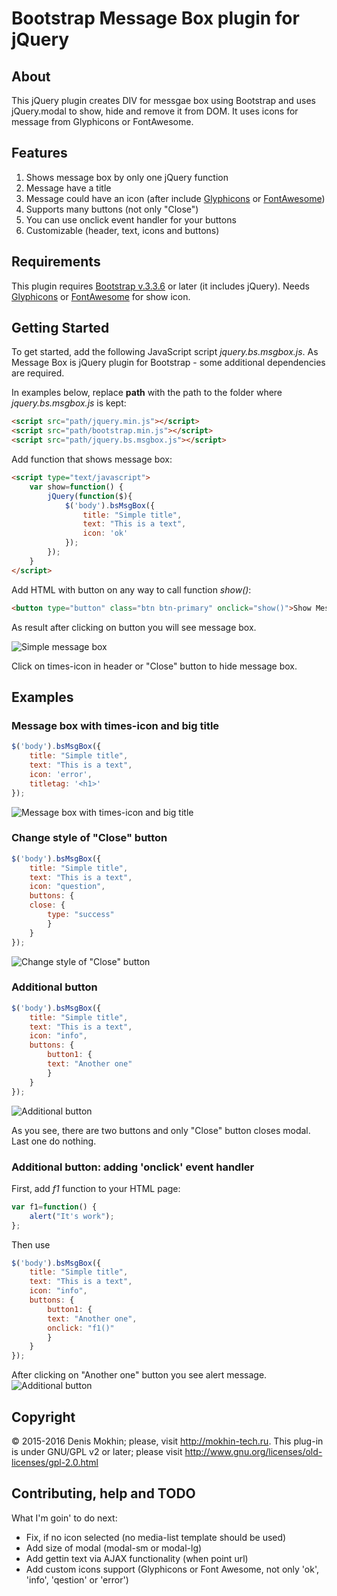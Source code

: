 # Bootstrap Message Box plugin for jQuery
## About
This jQuery plugin creates DIV for messgae box using Bootstrap and uses jQuery.modal to show, hide and remove it from DOM. It uses icons for message from Glyphicons or FontAwesome.
## Features
1. Shows message box by only one jQuery function
2. Message have a title
3. Message could have an icon (after include [Glyphicons] or [FontAwesome])
4. Supports many buttons (not only "Close")
5. You can use onclick event handler for your buttons
5. Customizable (header, text, icons and buttons)

## Requirements
This plugin requires [Bootstrap v.3.3.6] or later (it includes jQuery). Needs [Glyphicons] or [FontAwesome] for show icon.

## Getting Started
To get started, add the following JavaScript script *jquery.bs.msgbox.js*. As Message Box is jQuery plugin for Bootstrap - some additional dependencies are required.

In examples below, replace **path** with the path to the folder where *jquery.bs.msgbox.js* is kept:
```html
<script src="path/jquery.min.js"></script>
<script src="path/bootstrap.min.js"></script>
<script src="path/jquery.bs.msgbox.js"></script>
```
Add function that shows message box:
```html
<script type="text/javascript">
    var show=function() {
        jQuery(function($){
            $('body').bsMsgBox({
                title: "Simple title",
                text: "This is a text",
                icon: 'ok'
            });
        });
    }
</script>
```
Add HTML with button on any way to call function *show()*:
```html
<button type="button" class="btn btn-primary" onclick="show()">Show Message Box</button>
```
As result after clicking on button you will see message box.

![Simple message box](http://mokhin-tech.ru/images/bsmsgbox/msgbox1.png)

Click on times-icon in header or "Close" button to hide message box.

## Examples
### Message box with times-icon and big title
```js
$('body').bsMsgBox({
    title: "Simple title",
    text: "This is a text",
    icon: 'error',
    titletag: '<h1>'
});
```
![Message box with times-icon and big title](http://mokhin-tech.ru/images/bsmsgbox/msgbox2.png)
### Change style of "Close" button
```js
$('body').bsMsgBox({
    title: "Simple title",
    text: "This is a text",
    icon: "question",
    buttons: {
    close: {
        type: "success"
        }
    }
});
```
![Change style of "Close" button](http://mokhin-tech.ru/images/bsmsgbox/msgbox3.png)
### Additional button
```js
$('body').bsMsgBox({
    title: "Simple title",
    text: "This is a text",
    icon: "info",
    buttons: {
        button1: {
        text: "Another one"
        }
    }
});
```
![Additional button](http://mokhin-tech.ru/images/bsmsgbox/msgbox4.png)

As you see, there are two buttons and only "Close" button closes modal. Last one do nothing.
### Additional button: adding 'onclick' event handler
First, add *f1* function to your HTML page:
```js
var f1=function() {
    alert("It's work");
};
```
Then use
```js
$('body').bsMsgBox({
    title: "Simple title",
    text: "This is a text",
    icon: "info",
    buttons: {
        button1: {
        text: "Another one",
        onclick: "f1()"
        }
    }
});
```
After clicking on "Another one" button you see alert message.
![Additional button](http://mokhin-tech.ru/images/bsmsgbox/msgbox5.png)

## Copyright
&copy; 2015-2016 Denis Mokhin; please, visit http://mokhin-tech.ru. This plug-in is under GNU/GPL v2 or later; please visit http://www.gnu.org/licenses/old-licenses/gpl-2.0.html

## Contributing, help and TODO
What I'm goin' to do next:
* Fix, if no icon selected (no media-list template should be used)
* Add size of modal (modal-sm or modal-lg)
* Add gettin text via AJAX functionality (when point url)
* Add custom icons support (Glyphicons or Font Awesome, not only 'ok', 'info', 'qestion' or 'error')

[Glyphicons]: http://glyphicons.com/
[FontAwesome]: http://fontawesome.io/
[Bootstrap v.3.3.6]: http://getbootstrap.com/ "Bootstrap v.3.3.6"
